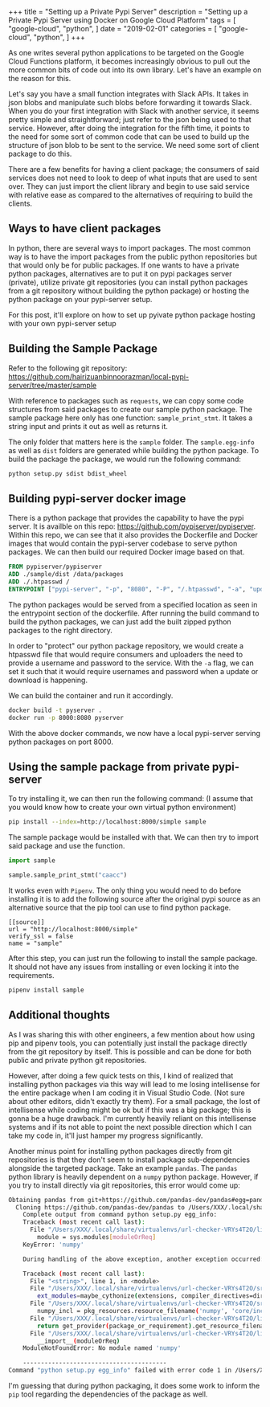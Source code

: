 +++
title = "Setting up a Private Pypi Server"
description = "Setting up a Private Pypi Server using Docker on Google Cloud Platform"
tags = [
    "google-cloud",
    "python",
]
date = "2019-02-01"
categories = [
    "google-cloud",
    "python",
]
+++

As one writes several python applications to be targeted on the Google Cloud Functions platform, it becomes increasingly obvious to pull out the more common bits of code out into its own library. Let's have an example on the reason for this.

Let's say you have a small function integrates with Slack APIs. It takes in json blobs and manipulate such blobs before forwarding it towards Slack. When you do your first integration with Slack with another service, it seems pretty simple and straightforward; just refer to the json being used to that service. However, after doing the integration for the fifth time, it points to the need for some sort of common code that can be used to build up the structure of json blob to be sent to the service. We need some sort of client package to do this.

There are a few benefits for having a client package; the consumers of said services does not need to look to deep of what inputs that are used to sent over. They can just import the client library and begin to use said service with relative ease as compared to the alternatives of requiring to build the clients.

## Ways to have client packages

In python, there are several ways to import packages. The most common way is to have the import packages from the public python repositories but that would only be for public packages. If one wants to have a private python packages, alternatives are to put it on pypi packages server (private), utilize private git repositories (you can install python packages from a git repository without building the python package) or hosting the python package on your pypi-server setup.

For this post, it'll explore on how to set up pyivate python package hosting with your own pypi-server setup

## Building the Sample Package

Refer to the following git repository:  
https://github.com/hairizuanbinnoorazman/local-pypi-server/tree/master/sample

With reference to packages such as `requests`, we can copy some code structures from said packages to create our sample python package. The sample package here only has one function: `sample_print_stmt`. It takes a string input and prints it out as well as returns it.

The only folder that matters here is the `sample` folder. The `sample.egg-info` as well as `dist` folders are generated while building the python package. To build the package the package, we would run the following command:

```bash
python setup.py sdist bdist_wheel
```

## Building pypi-server docker image

There is a python package that provides the capability to have the pypi server. It is availble on this repo: https://github.com/pypiserver/pypiserver. Within this repo, we can see that it also provides the Dockerfile and Docker images that would contain the pypi-server codebase to serve python packages. We can then build our required Docker image based on that.

```Dockerfile
FROM pypiserver/pypiserver
ADD ./sample/dist /data/packages
ADD ./.htpasswd /
ENTRYPOINT ["pypi-server", "-p", "8080", "-P", "/.htpasswd", "-a", "update,download", "./packages"]
```

The python packages would be served from a specified location as seen in the entrypoint section of the dockerfile. After running the build command to build the python packages, we can just add the built zipped python packages to the right directory.

In order to "protect" our python package repository, we would create a htpasswd file that would require consumers and uploaders the need to provide a username and password to the service. With the `-a` flag, we can set it such that it would require usernames and password when a update or download is happening.

We can build the container and run it accordingly.

```bash
docker build -t pyserver .
docker run -p 8000:8080 pyserver
```

With the above docker commands, we now have a local pypi-server serving python packages on port 8000.

## Using the sample package from private pypi-server

To try installing it, we can then run the following command: (I assume that you would know how to create your own virtual python environment)

```bash
pip install --index=http://localhost:8000/simple sample
```

The sample package would be installed with that. We can then try to import said package and use the function.

```python
import sample

sample.sample_print_stmt("caacc")
```

It works even with `Pipenv`. The only thing you would need to do before installing it is to add the following source after the original pypi source as an alternative source that the pip tool can use to find python package.

```
[[source]]
url = "http://localhost:8000/simple"
verify_ssl = false
name = "sample"
```

After this step, you can just run the following to install the sample package. It should not have any issues from installing or even locking it into the requirements.

```bash
pipenv install sample
```

## Additional thoughts

As I was sharing this with other engineers, a few mention about how using pip and pipenv tools, you can potentially just install the package directly from the git repository by itself. This is possible and can be done for both public and private python git repositories.

However, after doing a few quick tests on this, I kind of realized that installing python packages via this way will lead to me losing intellisense for the entire package when I am coding it in Visual Studio Code. (Not sure about other editors, didn't exactly try them). For a small package, the lost of intellisense while coding might be ok but if this was a big package; this is gonna be a huge drawback. I'm currently heavily reliant on this intellisense systems and if its not able to point the next possible direction which I can take my code in, it'll just hamper my progress significantly.

Another minus point for installing python packages directly from git repositories is that they don't seem to install package sub-dependencies alongside the targeted package. Take an example `pandas`. The `pandas` python library is heavily dependent on a `numpy` python package. However, if you try to install directly via git repositories, this error would come up:

```bash
Obtaining pandas from git+https://github.com/pandas-dev/pandas#egg=pandas
  Cloning https://github.com/pandas-dev/pandas to /Users/XXX/.local/share/virtualenvs/url-checker-VRYs4T2O/src/pandas
    Complete output from command python setup.py egg_info:
    Traceback (most recent call last):
      File "/Users/XXX/.local/share/virtualenvs/url-checker-VRYs4T2O/lib/python3.7/site-packages/pkg_resources/__init__.py", line 357, in get_provider
        module = sys.modules[moduleOrReq]
    KeyError: 'numpy'

    During handling of the above exception, another exception occurred:

    Traceback (most recent call last):
      File "<string>", line 1, in <module>
      File "/Users/XXX/.local/share/virtualenvs/url-checker-VRYs4T2O/src/pandas/setup.py", line 737, in <module>
        ext_modules=maybe_cythonize(extensions, compiler_directives=directives),
      File "/Users/XXX/.local/share/virtualenvs/url-checker-VRYs4T2O/src/pandas/setup.py", line 480, in maybe_cythonize
        numpy_incl = pkg_resources.resource_filename('numpy', 'core/include')
      File "/Users/XXX/.local/share/virtualenvs/url-checker-VRYs4T2O/lib/python3.7/site-packages/pkg_resources/__init__.py", line 1142, in resource_filename
        return get_provider(package_or_requirement).get_resource_filename(
      File "/Users/XXX/.local/share/virtualenvs/url-checker-VRYs4T2O/lib/python3.7/site-packages/pkg_resources/__init__.py", line 359, in get_provider
        __import__(moduleOrReq)
    ModuleNotFoundError: No module named 'numpy'

    ----------------------------------------
Command "python setup.py egg_info" failed with error code 1 in /Users/XXX/.local/share/virtualenvs/url-checker-VRYs4T2O/src/pandas/
```

I'm guessing that during python packaging, it does some work to inform the `pip` tool regarding the dependencies of the package as well.
